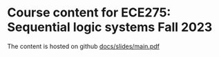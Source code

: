 # Course content for ECE275: Sequential logic systems Fall 2023

The content is hosted on github [docs/slides/main.pdf](/docs/slides/main.pdf)
